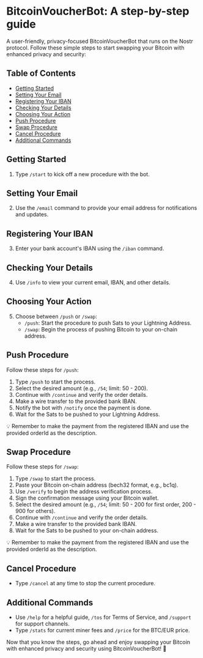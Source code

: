 # BitcoinVoucherBot: A step-by-step guide

A user-friendly, privacy-focused BitcoinVoucherBot that runs on the Nostr protocol. Follow these simple steps to start swapping your Bitcoin with enhanced privacy and security:

## Table of Contents
- [Getting Started](#getting-started)
- [Setting Your Email](#setting-your-email)
- [Registering Your IBAN](#registering-your-iban)
- [Checking Your Details](#checking-your-details)
- [Choosing Your Action](#choosing-your-action)
- [Push Procedure](#push-procedure)
- [Swap Procedure](#swap-procedure)
- [Cancel Procedure](#cancel-procedure)
- [Additional Commands](#additional-commands)

## Getting Started
1. Type `/start` to kick off a new procedure with the bot.

## Setting Your Email
2. Use the `/email` command to provide your email address for notifications and updates.

## Registering Your IBAN
3. Enter your bank account's IBAN using the `/iban` command.

## Checking Your Details
4. Use `/info` to view your current email, IBAN, and other details.

## Choosing Your Action
5. Choose between `/push` or `/swap`:
   - `/push`: Start the procedure to push Sats to your Lightning Address.
   - `/swap`: Begin the process of pushing Bitcoin to your on-chain address.

## Push Procedure
Follow these steps for `/push`:

1. Type `/push` to start the process.
2. Select the desired amount (e.g., `/54`; limit: 50 - 200).
3. Continue with `/continue` and verify the order details.
4. Make a wire transfer to the provided bank IBAN.
5. Notify the bot with `/notify` once the payment is done.
6. Wait for the Sats to be pushed to your Lightning Address.

💡 Remember to make the payment from the registered IBAN and use the provided orderId as the description.

## Swap Procedure
Follow these steps for `/swap`:

1. Type `/swap` to start the process.
2. Paste your Bitcoin on-chain address (bech32 format, e.g., bc1q).
3. Use `/verify` to begin the address verification process.
4. Sign the confirmation message using your Bitcoin wallet.
5. Select the desired amount (e.g., `/54`; limit: 50 - 200 for first order, 200 - 900 for others).
6. Continue with `/continue` and verify the order details.
7. Make a wire transfer to the provided bank IBAN.
8. Wait for the Sats to be pushed to your on-chain address.

💡 Remember to make the payment from the registered IBAN and use the provided orderId as the description.

## Cancel Procedure
- Type `/cancel` at any time to stop the current procedure.

## Additional Commands
- Use `/help` for a helpful guide, `/tos` for Terms of Service, and `/support` for support channels.
- Type `/stats` for current miner fees and `/price` for the BTC/EUR price.

Now that you know the steps, go ahead and enjoy swapping your Bitcoin with enhanced privacy and security using BitcoinVoucherBot! 🎉